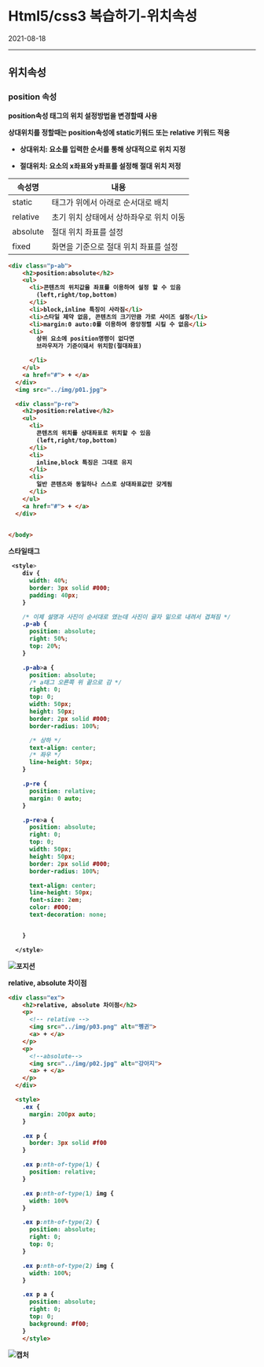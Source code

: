 # Html5/css3 복습하기-위치속성
2021-08-18
<hr>

## 위치속성

### position 속성

<b> position속성 태그의 위치 설정방법을 변경할때 사용<b>

   상대위치를 정할때는 position속성에 static키워드 또는 relative 키워드 적용 

* 상대위치: 요소를 입력한 순서를 통해 상대적으로 위치 지정
 
* 절대위치: 요소의 x좌표와 y좌표를 설정해 절대 위치 저정

  
  
 |속성명|내용|
 |--|--|
 |static|태그가 위에서 아래로 순서대로 배치|
 |relative|초기 위치 상태에서 상하좌우로 위치 이동|
 |absolute|절대 위치 좌표를 설정|
 |fixed|화면을 기준으로 절대 위치 좌표를 설정|





```html
<div class="p-ab">
    <h2>position:absolute</h2>
    <ul>
      <li>콘텐츠의 위치값을 좌표를 이용하여 설정 할 수 있음
        (left,right/top,bottom)
      </li>
      <li>block,inline 특징이 사라짐</li>
      <li>스타일 제약 없음, 콘텐츠의 크기만큼 가로 사이즈 설정</li>
      <li>margin:0 auto:0를 이용하여 중앙정렬 시킬 수 없음</li>
      <li>
        상위 요소에 position명령이 없다면
        브라우저가 기준이돼서 위치함(절대좌표)

      </li>
    </ul>
    <a href="#"> + </a>
  </div>
  <img src="../img/p01.jpg">

  <div class="p-re">
    <h2>position:relative</h2>
    <ul>
      <li>
        콘텐츠의 위치를 상대좌표로 위치할 수 있음
        (left,right/top,bottom)
      </li>
      <li>
        inline,block 특징은 그대로 유지
      </li>
      <li>
        일반 콘텐츠와 동일하나 스스로 상대좌표값만 갖게됨
      </li>
    </ul>
    <a href="#"> + </a>
  </div>

  
</body>

```

스타일태그
```css
 <style>
    div {
      width: 40%;
      border: 3px solid #000;
      padding: 40px;
    }

    /* 이제 설명과 사진이 순서대로 였는데 사진이 글자 밑으로 내려서 겹쳐짐 */
    .p-ab {
      position: absolute;
      right: 50%;
      top: 20%;
    }

    .p-ab>a {
      position: absolute;
      /* a태그 오른쪽 위 끝으로 감 */
      right: 0;
      top: 0;
      width: 50px;
      height: 50px;
      border: 2px solid #000;
      border-radius: 100%;

      /* 상하 */
      text-align: center;
      /* 좌우 */
      line-height: 50px;
    }

    .p-re {
      position: relative;
      margin: 0 auto;
    }

    .p-re>a {
      position: absolute;
      right: 0;
      top: 0;
      width: 50px;
      height: 50px;
      border: 2px solid #000;
      border-radius: 100%;

      text-align: center;
      line-height: 50px;
      font-size: 2em;
      color: #000;
      text-decoration: none;


    }

  </style>
```

  ![포지션](https://user-images.githubusercontent.com/86299314/129822156-fb195eb1-5741-46f8-a70a-07115e49bf8c.JPG)

relative, absolute 차이점

```html
<div class="ex">
    <h2>relative, absolute 차이점</h2>
    <p>
      <!-- relative -->
      <img src="../img/p03.png" alt="펭귄">
      <a> + </a>
    </p>
    <p>
      <!--absolute-->
      <img src="../img/p02.jpg" alt="강아지">
      <a> + </a>
    </p>
  </div>
```
  
```html
  <style>
    .ex {
      margin: 200px auto;
    }

    .ex p {
      border: 3px solid #f00
    }

    .ex p:nth-of-type(1) {
      position: relative;
    }

    .ex p:nth-of-type(1) img {
      width: 100%
    }

    .ex p:nth-of-type(2) {
      position: absolute;
      right: 0;
      top: 0;
    }

    .ex p:nth-of-type(2) img {
      width: 100%;
    }

    .ex p a {
      position: absolute;
      right: 0;
      top: 0;
      background: #f00;
    }
    </style>
  ```
  
 ![캡처](https://user-images.githubusercontent.com/86299314/129822267-6ceb78ff-2fa7-48cf-8c90-bfda4faa0f24.JPG)

  
